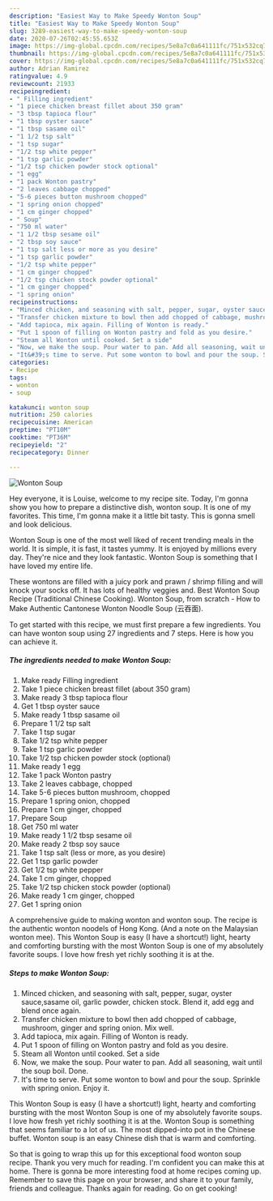 ```yaml
---
description: "Easiest Way to Make Speedy Wonton Soup"
title: "Easiest Way to Make Speedy Wonton Soup"
slug: 3289-easiest-way-to-make-speedy-wonton-soup
date: 2020-07-26T02:45:55.653Z
image: https://img-global.cpcdn.com/recipes/5e8a7c0a641111fc/751x532cq70/wonton-soup-recipe-main-photo.jpg
thumbnail: https://img-global.cpcdn.com/recipes/5e8a7c0a641111fc/751x532cq70/wonton-soup-recipe-main-photo.jpg
cover: https://img-global.cpcdn.com/recipes/5e8a7c0a641111fc/751x532cq70/wonton-soup-recipe-main-photo.jpg
author: Adrian Ramirez
ratingvalue: 4.9
reviewcount: 21933
recipeingredient:
- " Filling ingredient"
- "1 piece chicken breast fillet about 350 gram"
- "3 tbsp tapioca flour"
- "1 tbsp oyster sauce"
- "1 tbsp sasame oil"
- "1 1/2 tsp salt"
- "1 tsp sugar"
- "1/2 tsp white pepper"
- "1 tsp garlic powder"
- "1/2 tsp chicken powder stock optional"
- "1 egg"
- "1 pack Wonton pastry"
- "2 leaves cabbage chopped"
- "5-6 pieces button mushroom chopped"
- "1 spring onion chopped"
- "1 cm ginger chopped"
- " Soup"
- "750 ml water"
- "1 1/2 tbsp sesame oil"
- "2 tbsp soy sauce"
- "1 tsp salt less or more as you desire"
- "1 tsp garlic powder"
- "1/2 tsp white pepper"
- "1 cm ginger chopped"
- "1/2 tsp chicken stock powder optional"
- "1 cm ginger chopped"
- "1 spring onion"
recipeinstructions:
- "Minced chicken, and seasoning with salt, pepper, sugar, oyster sauce,sasame oil, garlic powder, chicken stock. Blend it, add egg and blend once again."
- "Transfer chicken mixture to bowl then add chopped of cabbage, mushroom, ginger and spring onion. Mix well."
- "Add tapioca, mix again. Filling of Wonton is ready."
- "Put 1 spoon of filling on Wonton pastry and fold as you desire."
- "Steam all Wonton until cooked. Set a side"
- "Now, we make the soup. Pour water to pan. Add all seasoning, wait until the soup boil. Done."
- "It&#39;s time to serve. Put some wonton to bowl and pour the soup. Sprinkle with spring onion. Enjoy it."
categories:
- Recipe
tags:
- wonton
- soup

katakunci: wonton soup 
nutrition: 250 calories
recipecuisine: American
preptime: "PT10M"
cooktime: "PT36M"
recipeyield: "2"
recipecategory: Dinner

---
```



![Wonton Soup](https://img-global.cpcdn.com/recipes/5e8a7c0a641111fc/751x532cq70/wonton-soup-recipe-main-photo.jpg)

Hey everyone, it is Louise, welcome to my recipe site. Today, I'm gonna show you how to prepare a distinctive dish, wonton soup. It is one of my favorites. This time, I'm gonna make it a little bit tasty. This is gonna smell and look delicious.

Wonton Soup is one of the most well liked of recent trending meals in the world. It is simple, it is fast, it tastes yummy. It is enjoyed by millions every day. They're nice and they look fantastic. Wonton Soup is something that I have loved my entire life.

These wontons are filled with a juicy pork and prawn / shrimp filling and will knock your socks off. It has lots of healthy veggies and. Best Wonton Soup Recipe (Traditional Chinese Cooking). Wonton Soup, from scratch - How to Make Authentic Cantonese Wonton Noodle Soup (云吞面).


To get started with this recipe, we must first prepare a few ingredients. You can have wonton soup using 27 ingredients and 7 steps. Here is how you can achieve it.

<!--inarticleads1-->

##### The ingredients needed to make Wonton Soup:

1. Make ready  Filling ingredient
1. Take 1 piece chicken breast fillet (about 350 gram)
1. Make ready 3 tbsp tapioca flour
1. Get 1 tbsp oyster sauce
1. Make ready 1 tbsp sasame oil
1. Prepare 1 1/2 tsp salt
1. Take 1 tsp sugar
1. Take 1/2 tsp white pepper
1. Take 1 tsp garlic powder
1. Take 1/2 tsp chicken powder stock (optional)
1. Make ready 1 egg
1. Take 1 pack Wonton pastry
1. Take 2 leaves cabbage, chopped
1. Take 5-6 pieces button mushroom, chopped
1. Prepare 1 spring onion, chopped
1. Prepare 1 cm ginger, chopped
1. Prepare  Soup
1. Get 750 ml water
1. Make ready 1 1/2 tbsp sesame oil
1. Make ready 2 tbsp soy sauce
1. Take 1 tsp salt (less or more, as you desire)
1. Get 1 tsp garlic powder
1. Get 1/2 tsp white pepper
1. Take 1 cm ginger, chopped
1. Take 1/2 tsp chicken stock powder (optional)
1. Make ready 1 cm ginger, chopped
1. Get 1 spring onion


A comprehensive guide to making wonton and wonton soup. The recipe is the authentic wonton noodels of Hong Kong. (And a note on the Malaysian wonton mee). This Wonton Soup is easy (I have a shortcut!) light, hearty and comforting bursting with the most Wonton Soup is one of my absolutely favorite soups. I love how fresh yet richly soothing it is at the. 

<!--inarticleads2-->

##### Steps to make Wonton Soup:

1. Minced chicken, and seasoning with salt, pepper, sugar, oyster sauce,sasame oil, garlic powder, chicken stock. Blend it, add egg and blend once again.
1. Transfer chicken mixture to bowl then add chopped of cabbage, mushroom, ginger and spring onion. Mix well.
1. Add tapioca, mix again. Filling of Wonton is ready.
1. Put 1 spoon of filling on Wonton pastry and fold as you desire.
1. Steam all Wonton until cooked. Set a side
1. Now, we make the soup. Pour water to pan. Add all seasoning, wait until the soup boil. Done.
1. It&#39;s time to serve. Put some wonton to bowl and pour the soup. Sprinkle with spring onion. Enjoy it.


This Wonton Soup is easy (I have a shortcut!) light, hearty and comforting bursting with the most Wonton Soup is one of my absolutely favorite soups. I love how fresh yet richly soothing it is at the. Wonton Soup is something that seems familiar to a lot of us. The most dipped-into pot in the Chinese buffet. Wonton soup is an easy Chinese dish that is warm and comforting. 

So that is going to wrap this up for this exceptional food wonton soup recipe. Thank you very much for reading. I'm confident you can make this at home. There is gonna be more interesting food at home recipes coming up. Remember to save this page on your browser, and share it to your family, friends and colleague. Thanks again for reading. Go on get cooking!
